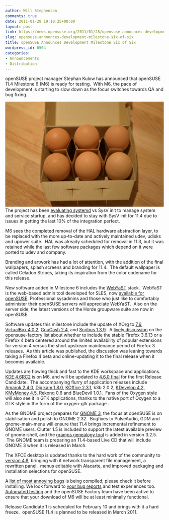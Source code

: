 ```yaml
---
author: Will Stephenson
comments: true
date: 2011-01-28 19:10:25+00:00
layout: post
link: https://news.opensuse.org/2011/01/28/opensuse-announces-development-milestone-six-of-six/
slug: opensuse-announces-development-milestone-six-of-six
title: openSUSE Announces Development Milestone Six of Six
wordpress_id: 6504
categories:
- Announcements
- Distribution
---
```


openSUSE project manager Stephan Kulow has announced that openSUSE 11.4 Milestone 6 (M6) is ready for testing.  With M6, the pace of development is starting to slow down as the focus switches towards QA and bug fixing.


[![](/wp-content/uploads/2011/01/DSC_1838.jpg)](http://news.opensuse.org/2011/01/28/opensuse-announces-development-milestone-six-of-six/dsc_1838/)The project has been [evaluating systemd](http://news.opensuse.org/2010/11/11/opensuse-11-4m3/) vs SysV init to manage system and service startup, and has decided to stay with SysV init for 11.4 due to issues in getting the last 10% of the integration perfect.

M6 sees the completed removal of the HAL hardware abstraction layer, to be replaced with the more up-to-date and actively maintained udev, udisks and upower suite.  HAL was already scheduled for removal in 11.3, but it was retained while the last few software packages which depend on it were ported to udev and company.

Branding and artwork has had a lot of attention, with the addition of the final wallpapers, splash screens and branding for 11.4.  The default wallpaper is called Celadon Stripes, taking its inspiration from the color codename for this release.

New software added in Milestone 6 includes the [WebYaST](http://en.opensuse.org/Portal:WebYaST) stack.  WebYaST is the web-based admin tool developed for SLES, now [available for openSUSE](http://lizards.opensuse.org/2010/12/21/easy-use-of-webyast-for-opensuse-11-3/). Professional sysadmins and those who just like to comfortably administer their openSUSE servers will appreciate WebYaST.  Also on the server side, the latest versions of the Horde groupware suite are now in openSUSE.

Software updates this milestone include the update of XOrg to [7.6](http://www.x.org/wiki/Other/Press/X11R76Released), [VirtualBox 4.0.2](http://www.virtualbox.org/), [GnuCash 2.4](http://www.gnucash.org/#101221-2.4.0.news), and [Scribus 1.3.9](http://wiki.scribus.net/canvas/News_2010-11-29).  A [lively discussion](http://lists.opensuse.org/opensuse-factory/2011-01/msg00271.html) on the opensuse-factory list about whether to include the stable Firefox 3.6.13 or a Firefox 4 beta centered around the limited availability of popular extensions for version 4 versus the short upstream maintenance period of Firefox 3 releases.  As this article was published, the discussion was leaning towards taking a Firefox 4 beta and online-updating it to the final release when it becomes available.

Updates are flowing thick and fast to the KDE workspace and applications.   [KDE 4.6RC2](http://www.kde.org/announcements/announce-4.6-rc2.php) is on M6, and will be updated to [4.6.0 final](http://www.kde.org/announcements/4.6/) for the first Release Candidate.  The accompanying flurry of application releases include [Amarok 2.4.0](http://amarok.kde.org/en/releases/2.4.0), [Digikam 1.8.0](http://www.digikam.org/drupal/node/567), [KOffice 2.3.1](http://www.koffice.org/news/koffice-2-3-1-released/), k3b 2.0.2, [KDevelop 4.2](http://milianw.de/blog/kdevelop-42-available), [KMyMoney 4.5](http://kmymoney2.sourceforge.net/index-home.html), Rekonq 0.6 and BlueDevil 1.0.1.  Fans of the Oxygen style will also see it in GTK applications, thanks to the native port of Oxygen to a GTK style in the form of the oxygen-gtk package .

As the GNOME project prepares for [GNOME 3](http://www.gnome3.org), the focus at openSUSE is on stabilisation and polish to GNOME 2.32.  Bugfixes to PulseAudio, GDM and gnome-main-menu will ensure that 11.4 brings incremental refinement to GNOME users. Clutter 1.5 is included to support the latest available preview of gnome-shell, and the [gramps genealogy tool](http://gramps-project.org/) is added in version 3.2.5.  The GNOME team is preparing an 11.4-based Live CD that will include GNOME 3 when it is released in March.

The XFCE desktop is updated thanks to the hard work of the community to [version 4.8](http://www.xfce.org/about/news/?post=1295136000), bringing with it network transparent file management, a rewritten panel,  menus editable with Alacarte, and improved packaging and installation selections for openSUSE.

A [list of most annoying bugs](http://en.opensuse.org/openSUSE:Most_annoying_bugs_11.4_dev#openSUSE_11.4_Milestone_6_of_6) is being compiled; please check it before installing. We look forward to [your bug reports](http://bugzilla.novell.com/enter_bug.cgi?product=openSUSE+11.4&format=guided) and test experiences too. [Automated testing](http://openqa.opensuse.org/) and the openSUSE Factory team have been active to ensure that your download of M6 will be at least minimally functional.

Release Candidate 1 is scheduled for February 10 and brings with it a hard freeze.  openSUSE 11.4 is planned to be released in March 2011.
